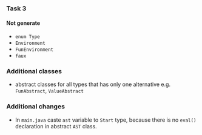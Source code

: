 ### Task 3

#### Not generate 

- `enum Type`
- `Environment`
- `FunEnvironment`
- `faux`

### Additional classes

- abstract classes for all types that has only one alternative e.g. `FunAbstract`, `ValueAbstract` 



### Additional changes

- In `main.java` caste `ast` variable to `Start` type, because there is no `eval()` declaration in abstract `AST` class. 